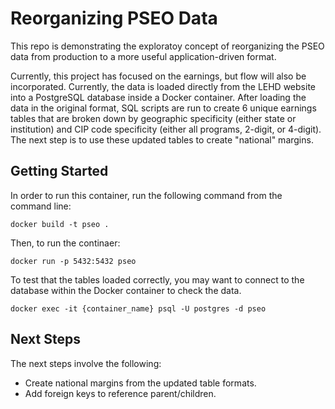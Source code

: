 # Reorganizing PSEO Data

This repo is demonstrating the exploratoy concept of reorganizing the PSEO data from production to a more useful application-driven format.

Currently, this project has focused on the earnings, but flow will also be incorporated. Currently, the data is loaded directly from the LEHD website into a PostgreSQL database inside a Docker container. After loading the data in the original format, SQL scripts are run to create 6 unique earnings tables that are broken down by geographic specificity (either state or institution) and CIP code specificity (either all programs, 2-digit, or 4-digit). The next step is to use these updated tables to create "national" margins.

## Getting Started

In order to run this container, run the following command from the command line:

```{shell}
docker build -t pseo .
```

Then, to run the continaer:

```{shell}
docker run -p 5432:5432 pseo
```

To test that the tables loaded correctly, you may want to connect to the database within the Docker container to check the data.

```{shell}
docker exec -it {container_name} psql -U postgres -d pseo
```

## Next Steps

The next steps involve the following:

- Create national margins from the updated table formats.
- Add foreign keys to reference parent/children.
